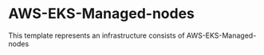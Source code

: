 # AWS-EKS-Managed-nodes

This template represents an infrastructure consists of AWS-EKS-Managed-nodes


